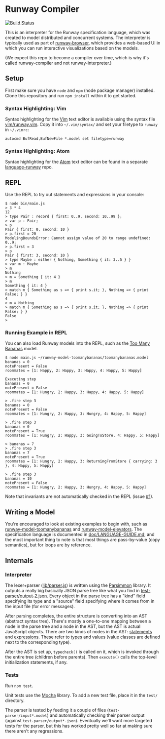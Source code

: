 # Runway Compiler

[![Build Status](https://travis-ci.org/salesforce/runway-compiler.svg?branch=master)](https://travis-ci.org/salesforce/runway-compiler)

This is an interpreter for the Runway specification language, which was created
to model distributed and concurrent systems. The interpreter is typically used
as part of [runway-browser](https://github.com/salesforce/runway-browser),
which provides a web-based UI in which you can run interactive visualizations
based on the models.

(We expect this repo to become a compiler over time, which is why it's called
runway-compiler and not runway-interpreter.)


## Setup

First make sure you have `node` and `npm` (node package manager) installed.
Clone this repository and run `npm install` within it to get started.

### Syntax Highlighting: Vim

Syntax highlighting for the [Vim](http://www.vim.org) text editor is available
using the syntax file [vim/runway.vim](vim/runway.vim). Copy it into
`~/.vim/syntax/` and set your filetype to `runway` in `~/.vimrc`:

    autocmd BufRead,BufNewFile *.model set filetype=runway

### Syntax Highlighting: Atom

Syntax highlighting for the [Atom](https://atom.io) text editor can be found in
a separate [language-runway](https://github.com/salesforce/language-runway)
repo.


## REPL

Use the REPL to try out statements and expressions in your console:

    $ node bin/main.js
    > 3 * 4
    12
    > type Pair : record { first: 0..9, second: 10..99 };
    > var p : Pair;
    > p
    Pair { first: 0, second: 10 }
    > p.first = 20
    ModelingBoundsError: Cannot assign value of 20 to range undefined: 0..9;
    > p.first = 3
    > p
    Pair { first: 3, second: 10 }
    > type Maybe : either { Nothing, Something { it: 3..5 } }
    > var m : Maybe
    > m
    Nothing
    > m = Something { it: 4 }
    > m
    Something { it: 4 }
    > match m { Something as s => { print s.it; }, Nothing => { print False; } }
    4
    > m = Nothing
    > match m { Something as s => { print s.it; }, Nothing => { print False; } }
    False
    >


### Running Example in REPL

You can also load Runway models into the REPL, such as the [Too Many
Bananas](https://github.com/salesforce/runway-model-toomanybananas/) model.

    $ node main.js ~/runway-model-toomanybananas/toomanybananas.model
    bananas = 0
    notePresent = False
    roommates = [1: Happy, 2: Happy, 3: Happy, 4: Happy, 5: Happy]

    Executing step
    bananas = 0
    notePresent = False
    roommates = [1: Hungry, 2: Happy, 3: Happy, 4: Happy, 5: Happy]

    > .fire step 3
    bananas = 0
    notePresent = False
    roommates = [1: Hungry, 2: Happy, 3: Hungry, 4: Happy, 5: Happy]

    > .fire step 3
    bananas = 0
    notePresent = True
    roommates = [1: Hungry, 2: Happy, 3: GoingToStore, 4: Happy, 5: Happy]

    > bananas = 7
    > .fire step 3
    bananas = 7
    notePresent = True
    roommates = [1: Hungry, 2: Happy, 3: ReturningFromStore { carrying: 3 }, 4: Happy, 5: Happy]

    > .fire step 3
    bananas = 10
    notePresent = False
    roommates = [1: Hungry, 2: Happy, 3: Hungry, 4: Happy, 5: Happy]

Note that invariants are not automatically checked in the REPL
(issue [#1](/salesforce/runway-compiler/issues/1)).


## Writing a Model

You're encouraged to look at existing examples to begin with, such as
[runway-model-toomanybananas](https://github.com/salesforce/runway-model-toomanybananas)
and
[runway-model-elevators](https://github.com/salesforce/runway-model-elevators).
The specification language is documented in
[doc/LANGUAGE-GUIDE.md](doc/LANGUAGE-GUIDE.md), and the most important thing to
note is that most things are pass-by-value (copy semantics), but for loops are
by reference.

## Internals

### Interpreter

The lexer+parser ([lib/parser.js](lib/parser.js)) is written using the
[Parsimmon](https://github.com/jneen/parsimmon) library. It outputs a really
big basically JSON parse tree like what you find in
[test-parser/output-2.json](test-parser/output-2.json). Every object in the
parse tree has a "kind" field specifying its type and a "source" field
specifying where it comes from in the input file (for error messages).

After parsing completes, the entire structure is converting into an AST
(abstract syntax tree). There's mostly a one-to-one mapping between a node in
the parse tree and a node in the AST, but the AST is actual JavaScript objects.
There are two kinds of nodes in the AST: [statements](lib/statements/) and
[expressions](lib/expressions/). These refer to [types](lib/types/) and values
(value classes are defined next to the corresponding type).

After the AST is set up, `typecheck()` is called on it, which is invoked
through the entire tree (children before parents). Then `execute()` calls the
top-level initialization statements, if any.

### Tests

Run `npm test`.

Unit tests use the [Mocha](https://mochajs.org/) library.  To add a new test
file, place it in the `test/` directory.

The parser is tested by feeding it a couple of files
(`test-parser/input*.model`) and automatically checking their parser output
(against `test-parser/output*.json`). Eventually we'll want more targeted tests
for the parser, but this has worked pretty well so far at making sure there
aren't any regressions.

